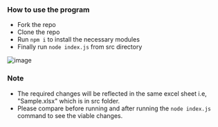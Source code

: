 ### How to use the program

- Fork the repo
- Clone the repo
- Run `npm i` to install the necessary modules
- Finally run `node index.js` from src directory

![image](https://user-images.githubusercontent.com/34093585/178739729-2e8ddfba-d94c-4aa4-8295-2af67e52d066.png)

### Note

- The required changes will be reflected in the same excel sheet i.e, "Sample.xlsx" which is in src folder.
- Please compare before running and after running the `node index.js` command to see the viable changes.


